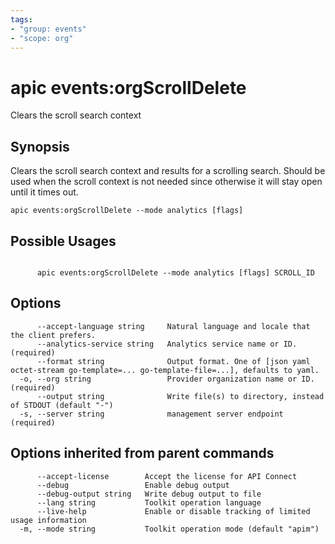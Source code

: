 ```yaml
---
tags:
- "group: events"
- "scope: org"
---
```

# apic events:orgScrollDelete

Clears the scroll search context

## Synopsis

Clears the scroll search context and results for a scrolling search. Should be used when the scroll context is not needed since otherwise it will stay open until it times out.

```
apic events:orgScrollDelete --mode analytics [flags]
```

## Possible Usages

```

      apic events:orgScrollDelete --mode analytics [flags] SCROLL_ID

```

## Options

```
      --accept-language string     Natural language and locale that the client prefers.
      --analytics-service string   Analytics service name or ID. (required)
      --format string              Output format. One of [json yaml octet-stream go-template=... go-template-file=...], defaults to yaml.
  -o, --org string                 Provider organization name or ID. (required)
      --output string              Write file(s) to directory, instead of STDOUT (default "-")
  -s, --server string              management server endpoint (required)
```

## Options inherited from parent commands

```
      --accept-license        Accept the license for API Connect
      --debug                 Enable debug output
      --debug-output string   Write debug output to file
      --lang string           Toolkit operation language
      --live-help             Enable or disable tracking of limited usage information
  -m, --mode string           Toolkit operation mode (default "apim")
```
